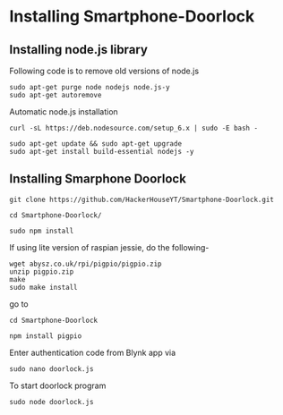 # Installing Smartphone-Doorlock
## Installing node.js library
Following code is to remove old versions of node.js
```shell
sudo apt-get purge node nodejs node.js-y
sudo apt-get autoremove
```
Automatic node.js installation
```shell
curl -sL https://deb.nodesource.com/setup_6.x | sudo -E bash - 
```
```shell
sudo apt-get update && sudo apt-get upgrade
sudo apt-get install build-essential nodejs -y
```
## Installing Smarphone Doorlock
```shell
git clone https://github.com/HackerHouseYT/Smartphone-Doorlock.git
```
```shell
cd Smartphone-Doorlock/
```
```shell
sudo npm install
```
If using lite version of raspian jessie, do the following- 
```shell
wget abysz.co.uk/rpi/pigpio/pigpio.zip
unzip pigpio.zip
make
sudo make install
```
go to
```shell
cd Smartphone-Doorlock
```
```shell
npm install pigpio
```
Enter authentication code from Blynk app via 
```shell
sudo nano doorlock.js
```
To start doorlock program
```shell
sudo node doorlock.js
```
